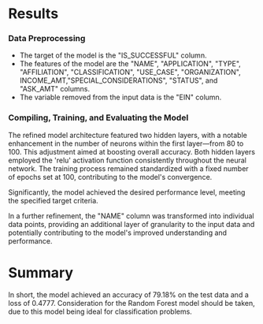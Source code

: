 # Results

### Data Preprocessing

- The target of the model is the "IS_SUCCESSFUL" column. 
- The features of the model are the "NAME", "APPLICATION", "TYPE", "AFFILIATION", "CLASSIFICATION", "USE_CASE", "ORGANIZATION", INCOME_AMT,"SPECIAL_CONSIDERATIONS", "STATUS", and "ASK_AMT" columns. 
- The variable removed from the input data is the "EIN" column. 

### Compiling, Training, and Evaluating the Model
The refined model architecture featured two hidden layers, with a notable enhancement in the number of neurons within the first layer—from 80 to 100. This adjustment aimed at boosting overall accuracy. Both hidden layers employed the 'relu' activation function consistently throughout the neural network. The training process remained standardized with a fixed number of epochs set at 100, contributing to the model's convergence.

Significantly, the model achieved the desired performance level, meeting the specified target criteria.

In a further refinement, the "NAME" column was transformed into individual data points, providing an additional layer of granularity to the input data and potentially contributing to the model's improved understanding and performance. 

# Summary
In short, the model achieved an accuracy of 79.18% on the test data and a loss of 0.4777. Consideration for the Random Forest model should be taken, due to this model being ideal for classification problems. 